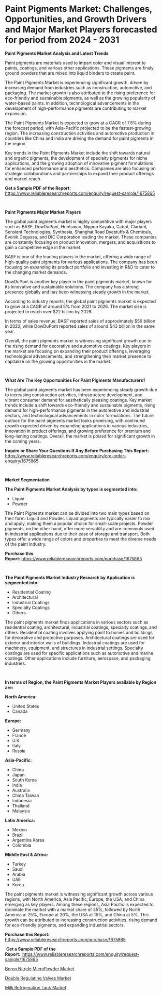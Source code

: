 <p><h1>Paint Pigments Market: Challenges, Opportunities, and Growth Drivers and Major Market Players forecasted for period from 2024 - 2031</h1></p><p><strong>Paint Pigments Market Analysis and Latest Trends</strong></p>
<p><p>Paint pigments are materials used to impart color and visual interest to paints, coatings, and various other applications. These pigments are finely ground powders that are mixed into liquid binders to create paint.</p><p>The Paint Pigments Market is experiencing significant growth, driven by increasing demand from industries such as construction, automotive, and packaging. The market growth is also attributed to the rising preference for eco-friendly and sustainable pigments, as well as the growing popularity of water-based paints. In addition, technological advancements in the development of high-performance pigments are contributing to market expansion.</p><p>The Paint Pigments Market is expected to grow at a CAGR of 7.6% during the forecast period, with Asia-Pacific projected to be the fastest-growing region. The increasing construction activities and automotive production in countries like China and India are driving the demand for paint pigments in the region.</p><p>Key trends in the Paint Pigments Market include the shift towards natural and organic pigments, the development of specialty pigments for niche applications, and the growing adoption of innovative pigment formulations for enhanced performance and aesthetics. Companies are also focusing on strategic collaborations and partnerships to expand their product offerings and market reach.</p></p>
<p><strong>Get a Sample PDF of the Report:&nbsp;</strong> <a href="https://www.reliableresearchreports.com/enquiry/request-sample/1675865">https://www.reliableresearchreports.com/enquiry/request-sample/1675865</a></p>
<p>&nbsp;</p>
<p><strong>Paint Pigments Major Market Players</strong></p>
<p><p>The global paint pigments market is highly competitive with major players such as BASF, DowDuPont, Huntsman, Nippon Kayaku, Cabot, Clariant, Sensient Technologies, Synthesia, Shanghai Road Dyestuffs & Chemicals, Evonik Degussa, and DIC Corporation leading the market. These companies are constantly focusing on product innovation, mergers, and acquisitions to gain a competitive edge in the market.</p><p>BASF is one of the leading players in the market, offering a wide range of high-quality paint pigments for various applications. The company has been focusing on expanding its product portfolio and investing in R&D to cater to the changing market demands.</p><p>DowDuPont is another key player in the paint pigments market, known for its innovative and sustainable solutions. The company has a strong presence globally and has been witnessing steady growth in the market.</p><p>According to industry reports, the global paint pigments market is expected to grow at a CAGR of around 5% from 2021 to 2026. The market size is projected to reach over $22 billion by 2026.</p><p>In terms of sales revenue, BASF reported sales of approximately $59 billion in 2020, while DowDuPont reported sales of around $43 billion in the same year.</p><p>Overall, the paint pigments market is witnessing significant growth due to the rising demand for decorative and automotive coatings. Key players in the market are focusing on expanding their product offerings, leveraging technological advancements, and strengthening their market presence to capitalize on the growing opportunities in the market.</p></p>
<p>&nbsp;</p>
<p><strong>What Are The Key Opportunities For Paint Pigments Manufacturers?</strong></p>
<p><p>The global paint pigments market has been experiencing steady growth due to increasing construction activities, infrastructure development, and vibrant consumer demand for aesthetically pleasing coatings. Key market trends include a shift towards eco-friendly and sustainable pigments, rising demand for high-performance pigments in the automotive and industrial sectors, and technological advancements in color formulations. The future outlook for the paint pigments market looks promising, with continued growth expected driven by expanding applications in various industries, innovation in product offerings, and growing preference for premium and long-lasting coatings. Overall, the market is poised for significant growth in the coming years.</p></p>
<p><strong>Inquire or Share Your Questions If Any Before Purchasing This Report:</strong> <a href="https://www.reliableresearchreports.com/enquiry/pre-order-enquiry/1675865">https://www.reliableresearchreports.com/enquiry/pre-order-enquiry/1675865</a></p>
<p>&nbsp;</p>
<p><strong>Market Segmentation</strong></p>
<p><strong>The Paint Pigments Market Analysis by types is segmented into:</strong></p>
<p><ul><li>Liquid</li><li>Powder</li></ul></p>
<p><p>The Paint Pigments market can be divided into two main types based on their form: Liquid and Powder. Liquid pigments are typically easier to mix and apply, making them a popular choice for small-scale projects. Powder pigments, on the other hand, offer more versatility and are commonly used in industrial applications due to their ease of storage and transport. Both types offer a wide range of colors and properties to meet the diverse needs of the paint industry.</p></p>
<p><strong>Purchase this Report:&nbsp;</strong><a href="https://www.reliableresearchreports.com/purchase/1675865">https://www.reliableresearchreports.com/purchase/1675865</a></p>
<p>&nbsp;</p>
<p><strong>The Paint Pigments Market Industry Research by Application is segmented into:</strong></p>
<p><ul><li>Residential Coating</li><li>Architectural</li><li>Industrial Coatings</li><li>Specialty Coatings</li><li>Others</li></ul></p>
<p><p>The paint pigments market finds applications in various sectors such as residential coating, architectural, industrial coatings, specialty coatings, and others. Residential coating involves applying paint to homes and buildings for decorative and protective purposes. Architectural coatings are used for exterior and interior walls of buildings. Industrial coatings are used for machinery, equipment, and structures in industrial settings. Specialty coatings are used for specific applications such as automotive and marine coatings. Other applications include furniture, aerospace, and packaging industries.</p></p>
<p>&nbsp;</p>
<p><strong>In terms of Region, the Paint Pigments Market Players available by Region are:</strong></p>
<p>
    <p> <strong> North America: </strong>
        <ul>
            <li>United States</li>
            <li>Canada</li>
        </ul>
        </p> 
    <p> <strong> Europe: </strong>
        <ul>
            <li>Germany</li>
            <li>France</li>
            <li>U.K.</li>
            <li>Italy</li>
            <li>Russia</li>
        </ul>
        </p> 
    <p> <strong> Asia-Pacific: </strong>
        <ul>
            <li>China</li>
            <li>Japan</li>
            <li>South Korea</li>
            <li>India</li>
            <li>Australia</li>
            <li>China Taiwan</li>
            <li>Indonesia</li>
            <li>Thailand</li>
            <li>Malaysia</li>
        </ul>
        </p> 
    <p> <strong> Latin America: </strong>
        <ul>
            <li>Mexico</li>
            <li>Brazil</li>
            <li>Argentina Korea</li>
            <li>Colombia</li>
        </ul>
        </p> 
    <p> <strong> Middle East & Africa: </strong>
        <ul>
            <li>Turkey</li>
            <li>Saudi</li>
            <li>Arabia</li>
            <li>UAE</li>
            <li>Korea</li>
        </ul>
    </p>
    </p>
<p><p>The paint pigments market is witnessing significant growth across various regions, with North America, Asia Pacific, Europe, the USA, and China emerging as key players. Among these regions, Asia Pacific is expected to dominate the market with a market share of 35%, followed by North America at 25%, Europe at 20%, the USA at 15%, and China at 5%. This growth can be attributed to increasing construction activities, rising demand for eco-friendly pigments, and expanding industrial sectors.</p></p>
<p><strong>Purchase this Report: </strong><a href="https://www.reliableresearchreports.com/purchase/1675865">https://www.reliableresearchreports.com/purchase/1675865</a></p>
<p>&nbsp;<strong>Get a Sample PDF of the Report:&nbsp;&nbsp;</strong><a href="https://www.reliableresearchreports.com/enquiry/request-sample/1675865">https://www.reliableresearchreports.com/enquiry/request-sample/1675865</a></p>
<p><strong></strong></p>
<p><p><a href="https://view.publitas.com/reportprime-1/boron-nitride-micropowder-market-offer-valuable-insights-into-market-size-market-share-market-trends-and-projections-spanning-from-2023-to-2030/">Boron Nitride MicroPowder Market</a></p><p><a href="https://view.publitas.com/reportprime-1/double-regulating-valves-market-a-comprehensive-report-of-its-market-share-growth-trends-2023-2030/">Double Regulating Valves Market</a></p><p><a href="https://view.publitas.com/reportprime-1/milk-refrigeration-tank-market-size-share-trends-analysis-report-by-material-by-type-by-end-user-by-region-and-segment-forecasts-2023-2030/">Milk Refrigeration Tank Market</a></p></p>